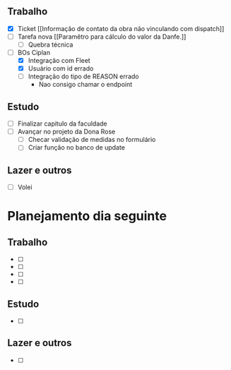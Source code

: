 ## Trabalho
- [x] Ticket [[Informação de contato da obra não vinculando com dispatch]]
- [ ] Tarefa nova [[Paramêtro para cálculo do valor da Danfe.]]
	- [ ] Quebra técnica
- [ ] BOs Ciplan
	- [x] Integração com Fleet
	- [x] Usuário com id errado
	- [ ] Integração do tipo de REASON errado
		- Nao consigo chamar o endpoint
## Estudo
- [ ] Finalizar capitulo da faculdade
- [ ] Avançar no projeto da Dona Rose
	- [ ] Checar validação de medidas no formulário
	- [ ] Criar função no banco de update
## Lazer e outros
- [ ] Volei

# Planejamento dia seguinte
## Trabalho
- [ ] 
- [ ] 
- [ ] 
- [ ] 
## Estudo
- [ ] 
## Lazer e outros
- [ ] 

